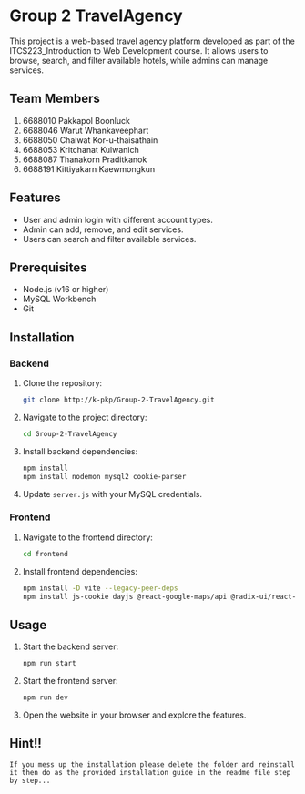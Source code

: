 # Group 2 TravelAgency

This project is a web-based travel agency platform developed as part of the ITCS223_Introduction to Web Development course. It allows users to browse, search, and filter available hotels, while admins can manage services.

## Team Members

1. 6688010 Pakkapol Boonluck
2. 6688046 Warut Whankaveephart
3. 6688050 Chaiwat Kor-u-thaisathain
4. 6688053 Kritchanat Kulwanich
5. 6688087 Thanakorn Praditkanok
6. 6688191 Kittiyakarn Kaewmongkun

## Features

- User and admin login with different account types.
- Admin can add, remove, and edit services.
- Users can search and filter available services.

## Prerequisites

- Node.js (v16 or higher)
- MySQL Workbench
- Git

## Installation

### Backend

1. Clone the repository:
    ```bash
    git clone http://k-pkp/Group-2-TravelAgency.git
    ```
2. Navigate to the project directory:
    ```bash
    cd Group-2-TravelAgency
    ```
3. Install backend dependencies:
    ```bash
    npm install
    npm install nodemon mysql2 cookie-parser
    ```
4. Update `server.js` with your MySQL credentials.

### Frontend

1. Navigate to the frontend directory:
    ```bash
    cd frontend
    ```
2. Install frontend dependencies:
    ```bash
    npm install -D vite --legacy-peer-deps
    npm install js-cookie dayjs @react-google-maps/api @radix-ui/react-select --legacy-peer-deps
    ```

## Usage

1. Start the backend server:
    ```bash
    npm run start
    ```
2. Start the frontend server:
    ```bash
    npm run dev
    ```
3. Open the website in your browser and explore the features.

## Hint!!
    If you mess up the installation please delete the folder and reinstall it then do as the provided installation guide in the readme file step by step... 
